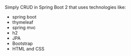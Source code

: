 Simply CRUD in Spring Boot 2 that uses technologies like:
- spring boot
- thymeleaf
- spring mvc
- h2
- JPA
- Bootstrap
- HTML and CSS